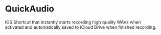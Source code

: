 # QuickAudio
iOS Shortcut that instantly starts recording high quality WAVs when activated and automatically saved to iCloud Drive when finished recording.
